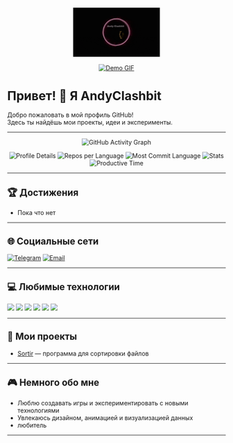 <p align="center">
  <img src="gif.gif" alt="Andy Clashbit" width="200"/>
  <br/>
  <b></b>
</p>
<p align="center">
  <a href="https://github.com/AndyClashbit/RPG-2.0">
    <img src="https://github.com/AndyClashbit/rpg-labyrinth/blob/main/aboutMD/gif.gif" alt="Demo GIF" width="200"/>
  </a>
</p>

# Привет! 👋 Я AndyClashbit

Добро пожаловать в мой профиль GitHub!  
Здесь ты найдёшь мои проекты, идеи и эксперименты.

---

<p align="center">
  <img src="https://github-readme-activity-graph.vercel.app/graph?username=AndyClashbit&theme=react-dark" alt="GitHub Activity Graph"/>
</p>

<p align="center">
  <img src="https://github-profile-summary-cards.vercel.app/api/cards/profile-details?username=AndyClashbit&theme=2077" alt="Profile Details"/>
  <img src="https://github-profile-summary-cards.vercel.app/api/cards/repos-per-language?username=AndyClashbit&theme=2077" alt="Repos per Language"/>
  <img src="https://github-profile-summary-cards.vercel.app/api/cards/most-commit-language?username=AndyClashbit&theme=2077" alt="Most Commit Language"/>
  <img src="https://github-profile-summary-cards.vercel.app/api/cards/stats?username=AndyClashbit&theme=2077" alt="Stats"/>
  <img src="https://github-profile-summary-cards.vercel.app/api/cards/productive-time?username=AndyClashbit&theme=2077&utcOffset=3" alt="Productive Time"/>
</p>

---

## 🏆 Достижения

- Пока что нет

---

## 🌐 Социальные сети

[![Telegram](https://img.shields.io/badge/Telegram-26A5E4?style=for-the-badge&logo=telegram&logoColor=white)](https://t.me/AndyClashbit)
[![Email](https://img.shields.io/badge/Email-D14836?style=for-the-badge&logo=gmail&logoColor=white)](mailto:brook84@gmail.com)

---

## 💻 Любимые технологии

<img src="https://img.shields.io/badge/Python-3776AB?style=for-the-badge&logo=python&logoColor=white"/> <img src="https://img.shields.io/badge/CSS3-1572B6?style=for-the-badge&logo=css3&logoColor=white"/> <img src="https://img.shields.io/badge/HTML5-E34F26?style=for-the-badge&logo=html5&logoColor=white"/> <img src="https://img.shields.io/badge/Node.js-339933?style=for-the-badge&logo=nodedotjs&logoColor=white"/> <img src="https://img.shields.io/badge/JavaScript-F7DF1E?style=for-the-badge&logo=javascript&logoColor=black"/> <img src="https://img.shields.io/badge/Flask-000?style=for-the-badge&logo=flask&logoColor=white"/>

---

## 🚀 Мои проекты

- [Sortir](https://github.com/AndyClashbit/Sortir) — программа для сортировки файлов 


---

## 🎮 Немного обо мне

- Люблю создавать игры и экспериментировать с новыми технологиями
- Увлекаюсь дизайном, анимацией и визуализацией данных
- любитель 

---
